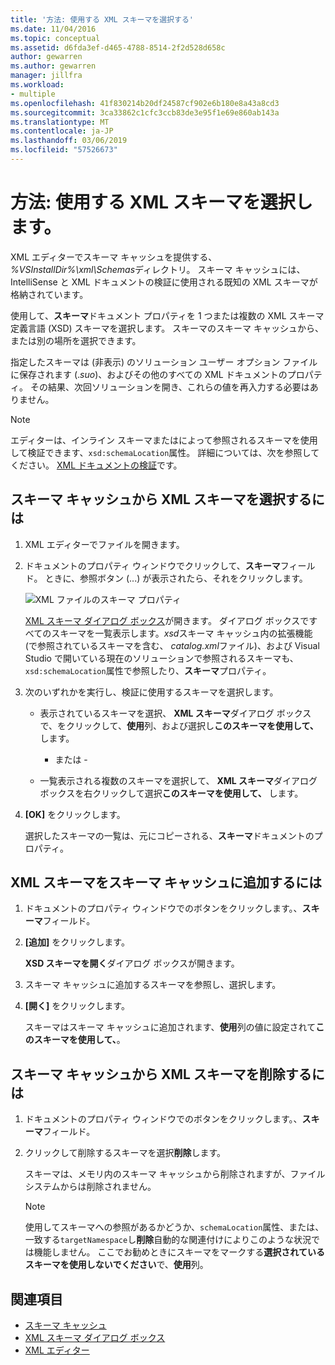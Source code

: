 ```yaml
---
title: '方法: 使用する XML スキーマを選択する'
ms.date: 11/04/2016
ms.topic: conceptual
ms.assetid: d6fda3ef-d465-4788-8514-2f2d528d658c
author: gewarren
ms.author: gewarren
manager: jillfra
ms.workload:
- multiple
ms.openlocfilehash: 41f830214b20df24587cf902e6b180e8a43a8cd3
ms.sourcegitcommit: 3ca33862c1cfc3ccb83de3e95f1e69e860ab143a
ms.translationtype: MT
ms.contentlocale: ja-JP
ms.lasthandoff: 03/06/2019
ms.locfileid: "57526673"
---
```

# <a name="how-to-select-the-xml-schemas-to-use"></a>方法: 使用する XML スキーマを選択します。

XML エディターでスキーマ キャッシュを提供する、 *%VSInstallDir%\xml\Schemas*ディレクトリ。 スキーマ キャッシュには、IntelliSense と XML ドキュメントの検証に使用される既知の XML スキーマが格納されています。

使用して、**スキーマ**ドキュメント プロパティを 1 つまたは複数の XML スキーマ定義言語 (XSD) スキーマを選択します。 スキーマのスキーマ キャッシュから、または別の場所を選択できます。

指定したスキーマは (非表示) のソリューション ユーザー オプション ファイルに保存されます (.*suo*)、およびその他のすべての XML ドキュメントのプロパティ。 その結果、次回ソリューションを開き、これらの値を再入力する必要はありません。

> [!NOTE]
> エディターは、インライン スキーマまたはによって参照されるスキーマを使用して検証できます、`xsd:schemaLocation`属性。 詳細については、次を参照してください。 [XML ドキュメントの検証](../xml-tools/xml-document-validation.md)です。

## <a name="to-select-an-xml-schema-from-the-schema-cache"></a>スキーマ キャッシュから XML スキーマを選択するには

1. XML エディターでファイルを開きます。

2. ドキュメントのプロパティ ウィンドウでクリックして、**スキーマ**フィールド。 ときに、参照ボタン (...) が表示されたら、それをクリックします。

   ![XML ファイルのスキーマ プロパティ](media/properties-schemas.png)

   [XML スキーマ ダイアログ ボックス](xml-schemas-dialog-box.md)が開きます。 ダイアログ ボックスですべてのスキーマを一覧表示します。*xsd*スキーマ キャッシュ内の拡張機能 (で参照されているスキーマを含む、 *catalog.xml*ファイル)、および Visual Studio で開いている現在のソリューションで参照されるスキーマも、 `xsd:schemaLocation`属性で参照したり、**スキーマ**プロパティ。

3. 次のいずれかを実行し、検証に使用するスキーマを選択します。

   - 表示されているスキーマを選択、 **XML スキーマ**ダイアログ ボックスで、をクリックして、**使用**列、および選択し**このスキーマを使用して、** します。

     - または -

   - 一覧表示される複数のスキーマを選択して、 **XML スキーマ**ダイアログ ボックスを右クリックして選択**このスキーマを使用して、** します。

4. **[OK]** をクリックします。

   選択したスキーマの一覧は、元にコピーされる、**スキーマ**ドキュメントのプロパティ。

## <a name="to-add-an-xml-schema-to-the-schema-cache"></a>XML スキーマをスキーマ キャッシュに追加するには

1. ドキュメントのプロパティ ウィンドウでのボタンをクリックします。、**スキーマ**フィールド。

2. **[追加]** をクリックします。

   **XSD スキーマを開く**ダイアログ ボックスが開きます。

3. スキーマ キャッシュに追加するスキーマを参照し、選択します。

4. **[開く]** をクリックします。

   スキーマはスキーマ キャッシュに追加されます、**使用**列の値に設定されて**このスキーマを使用して、**。

## <a name="to-delete-an-xml-schema-from-the-schema-cache"></a>スキーマ キャッシュから XML スキーマを削除するには

1. ドキュメントのプロパティ ウィンドウでのボタンをクリックします。、**スキーマ**フィールド。

2. クリックして削除するスキーマを選択**削除**します。

   スキーマは、メモリ内のスキーマ キャッシュから削除されますが、ファイル システムからは削除されません。

   > [!NOTE]
   > 使用してスキーマへの参照があるかどうか、`schemaLocation`属性、または、一致する`targetNamespace`し**削除**自動的な関連付けによりこのような状況では機能しません。 ここでお勧めときにスキーマをマークする**選択されているスキーマを使用しないでください**で、**使用**列。

## <a name="see-also"></a>関連項目

- [スキーマ キャッシュ](../xml-tools/schema-cache.md)
- [XML スキーマ ダイアログ ボックス](../xml-tools/xml-schemas-dialog-box.md)
- [XML エディター](../xml-tools/xml-editor.md)